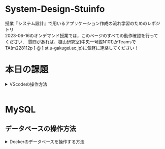 # System-Design-Stuinfo

授業『システム設計』で用いるアプリケーション作成の流れ学習のためのレポジトリ  
2023-06-16のオンデマンド授業では，このページのすべての動作確認を行ってください．
質問があれば，櫨山研究室(中央一号館N101)かTeamsでTA(m228112p [ @ ] st.u-gakugei.ac.jp)に気軽に連絡してください！


# 本日の課題
<details>
<summary> VScodeの操作方法 </summary>

### 手順0
初回起動時のみ以下の手順を行う．<br>
Windowsの人はUbuntu, Macの人はターミナル(iterm2など)を起動し，以下のコマンドを入力して実行
```sh
git clone https://github.com/HazeyamaLab/system-design-docker-stuinfo.git
```
以上でプロジェクトのクローンが終了するので，次回以降は以下の手順から進めればOK

### 手順1
Windowsの人はDocker Desktopを事前に起動しておく．
Ubuntu(Win)もしくはターミナル(mac)を起動し，以下のコマンドを実行してプロジェクトフォルダに移る
Stuinfoプロジェクトや課題プロジェクトを開く場合はsystem-design-dockerのディレクトリ名部分を適宜修正する．今回はstuinfoを開く．
|  プロジェクト名  |  ディレクトリ名  |
| ---- | ---- |
|  動作確認  |  system-design-docker  |
|  stuinfo  |  system-design-docker-stuinfo  |
|  課題用テンプレート  |  system-design-docker-your-project  |
```sh
cd system-design-docker-stuinfo
```
### 手順2
以下のコマンドを実行してVScodeを起動
```sh
code .
```

### 手順3
VScodeをdev-containerで再度開く．右下のウインドウからReopen in containerを選択するか，Ctrl + Shift + pでコマンドパレットを開き，Reopen in Container を入力して選択する(gif参照)
![ubuntu](./imgs/open_code.gif "code")

### 手順4
手順5  
VScodeの下部ターミナルで以下のコマンドを実行．もしターミナルが表示されていなければ，上部メニューバーの ターミナル -> 新しいターミナル で出現する．
```
./gradlew tR
```
![ubuntu](./imgs/vscode-terminal.png "terminal")  

### 手順5
ブラウザで http://localhost:8080/system-design-dev/ を開き，以下の画面に下例のようにデータを入力し，送信ボタンを押す．
![form](./imgs/form.png "form")

### 手順6
以下のOK牧場が表示されればOK牧場
![form](./imgs/ok.png "form")

### 手順7
トップに戻り，学籍番号によるサーチを選択して，先程入力したIDで検索し，以下のようにデータが出力されれば完了．お疲れ様でした．次にこの下のデータベースの操作方法を行ってください
![form](./imgs/result.png "form")

## 参考: VScodeからプロジェクトを起動する手法(上級者向け)

VScodeを起動し，ファイル ->  最近使用した項目を開く<br>
[dev container:system-design-docker]等の開きたい項目をクリックするだけ
![ubuntu](./imgs/open_code_2.gif "code")

</details>

<br>

# MySQL
## データベースの操作方法
<details>
<summary> Dockerのデータベースを操作する方法 </summary>

### 前提
VScode を立ち上げて，dev-containerが立ち上がっている状態であること
また，Docker Desktopを起動して下の画像のように，対象のStack(3つ座布団が重なっているようなアイコン)が緑色になっていることを確認する．
![ubuntu](./imgs/docker-up.png "terminal")  

### 手順1 Docker Desktopを起動する
もしdev-containerが立ち上がっていない場合は，VScodeの操作方法 -> 手順3を実行すること

### 手順2 対象のStackからhogehoge-dbというコンテナを開く
今回システム設計では3つのStack(hello_jsp_servlet / stuinfo / your_project)を配布するので，DB操作を行いたいプロジェクト(今回はstuinfo)を選択して， __末尾が-dbとなっているコンテナを選択__ して，Terminalを開く 詳細はGif参照
![ubuntu](./imgs/open_db.gif "code")

### 手順3 MySQLを起動する
以下のコマンドをTerminal上で実行
```
mysql -utest -p
```
Enter password:と表示されてパスワード入力が求められるので，test と入力．__パスワードは入力しても画面上に表示されないので要注意！__ <br>
尚，今回用いるDBの基本情報は以下の通り
|    |    |
| ---- | ---- |
|  ユーザ名  |  test  |
|  パスワード  |  test  |
|  DB名  |  db  |

### 手順4 MySQLが立ち上がったら，任意の操作を行う．
以下のコマンドを入力して，データベースを選択した後，任意の操作が行える．
```
use db;
```
例えば
```
select * from student_info;
```
などが動作していればOK
</details>